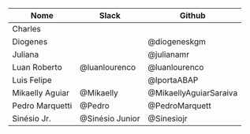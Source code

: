 | Nome             |  Slack          | Github                 |
| ---------------- | --------------- | ---------------------- |
| Charles          |                 |                        |
| Diogenes         |                 | @diogeneskgm           |
| Juliana          |                 | @julianamr             |
| Luan Roberto     | @luanlourenco   | @luanlourenco          |
| Luis Felipe      |                 | @lportaABAP            |
| Mikaelly Aguiar  | @Mikaelly       | @MikaellyAguiarSaraiva |
| Pedro Marquetti  | @Pedro          | @PedroMarquett         |
| Sinésio Jr.      | @Sinésio Junior | @Sinesiojr             |
